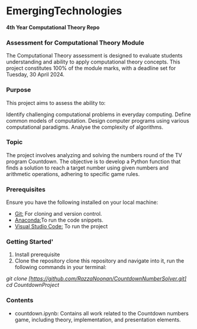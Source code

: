 # EmergingTechnologies
**4th Year Computational Theory Repo**

### Assessment for Computational Theory Module
The Computational Theory assessment is designed to evaluate students understanding and ability to apply computational theory concepts. This project constitutes 100% of the module marks, with a deadline set for Tuesday, 30 April 2024.

### Purpose
This project aims to assess the ability to:

Identify challenging computational problems in everyday computing.
Define common models of computation.
Design computer programs using various computational paradigms.
Analyse the complexity of algorithms.

### Topic
The project involves analyzing and solving the numbers round of the TV program Countdown. The objective is to develop a Python function that finds a solution to reach a target number using given numbers and arithmetic operations, adhering to specific game rules.

### Prerequisites
Ensure you have the following installed on your local machine:

* <a href="https://github.com/">Git:</a> For cloning and version control.
* <a href="https://www.anaconda.com/">Anaconda:</a>To run the code snippets.
* <a href="https://code.visualstudio.com/">Visual Studio Code:</a> To run the project


### Getting Started'
1. Install prerequisite 
2. Clone the repository
clone this repository and navigate into it, run the following commands in your terminal:

_git clone [https://github.com/RazzaNoonan/CountdownNumberSolver.git] <br>
cd CountdownProject_

### Contents
* countdown.ipynb: Contains all work related to the Countdown numbers game, including theory, implementation, and presentation elements.









